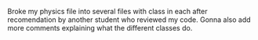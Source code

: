 Broke my physics file into several files with class in each after recomendation by another student who reviewed my code.
Gonna also add more comments explaining what the different classes do.